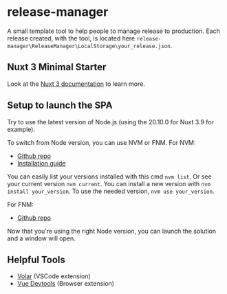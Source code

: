 # release-manager

A small template tool to help people to manage release to production.
Each release created, with the tool, is located here `release-manager\ReleaseManager\LocalStorage\your_release.json`.

## Nuxt 3 Minimal Starter

Look at the [Nuxt 3 documentation](https://nuxt.com/docs/getting-started/introduction) to learn more.

## Setup to launch the SPA

Try to use the latest version of Node.js (using the 20.10.0 for Nuxt 3.9 for example).

To switch from Node version, you can use NVM or FNM.
For NVM:

- [Github repo](https://github.com/coreybutler/nvm-windows#readme)
- [Installation guide](https://www.freecodecamp.org/news/node-version-manager-nvm-install-guide/)

You can easily list your versions installed with this cmd ```nvm list```.
Or see your current version ```nvm current```.
You can install a new version with ```nvm install your_version```.
To use the needed version, ```nvm use your_version```.

For FNM:

- [Github repo](https://github.com/Schniz/fnm)

Now that you're using the right Node version, you can launch the solution and a window will open.

## Helpful Tools

- [Volar](https://marketplace.visualstudio.com/items?itemName=Vue.volar) (VSCode extension)
- [Vue Devtools](https://devtools.vuejs.org/) (Browser extension)
